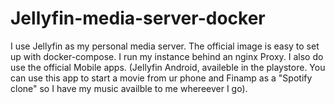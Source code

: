 # Jellyfin-media-server-docker

I use Jellyfin as my personal media server. The official image is easy to set up with docker-compose. I run my instance behind an nginx Proxy.
I also do use the official Mobile apps. (Jellyfin Android, availeble in the playstore. You can use this app to start a movie from ur phone and Finamp as a "Spotify clone" so I have my music availble to me whereever I go).
